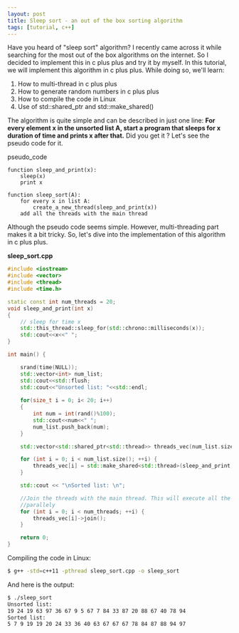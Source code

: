 ```yaml
---
layout: post
title: Sleep sort - an out of the box sorting algorithm 
tags: [tutorial, c++]
---
```


Have you heard of "sleep sort" algorithm? I recently came across it while searching for the most out of the box algorithms on the internet. So I decided to implement this in c plus plus and try it by myself. In this tutorial, we will implement this algorithm in c plus plus. While doing so, we'll learn:

1. How to multi-thread in c plus plus
2. How to generate random numbers in c plus plus
3. How to compile the code in Linux
4. Use of std::shared_ptr and std::make_shared()

The algorithm is quite simple and can be described in just one line: **For every element x in the unsorted list A, start a program that sleeps for x duration of time and prints x after that.** Did you get it ? Let's see the pseudo code for it.

pseudo_code

~~~code
function sleep_and_print(x):
	sleep(x)
    print x

function sleep_sort(A):
	for every x in list A:
    	create_a_new_thread(sleep_and_print(x))
    add all the threads with the main thread
~~~

Although the pseudo code seems simple. However, multi-threading part makes it a bit tricky. So, let's dive into the implementation of this algorithm in c plus plus.

**sleep_sort.cpp**

~~~cpp
#include <iostream>
#include <vector>
#include <thread>
#include <time.h>

static const int num_threads = 20;
void sleep_and_print(int x)
{
    // sleep for time x
    std::this_thread::sleep_for(std::chrono::milliseconds(x));
    std::cout<<x<<" ";
}

int main() {

    srand(time(NULL));
    std::vector<int> num_list;
    std::cout<<std::flush;
    std::cout<<"Unsorted list: "<<std::endl;
    
    for(size_t i = 0; i< 20; i++)
    {
        int num = int(rand()%100);
        std::cout<<num<<" ";
        num_list.push_back(num);
    }

    std::vector<std::shared_ptr<std::thread>> threads_vec(num_list.size());

    for (int i = 0; i < num_list.size(); ++i) {
        threads_vec[i] = std::make_shared<std::thread>(sleep_and_print, num_list[i]);
    }

    std::cout << "\nSorted list: \n";

    //Join the threads with the main thread. This will execute all the function calls 
    //parallely
    for (int i = 0; i < num_threads; ++i) {
        threads_vec[i]->join();
    }

    return 0;
}
~~~

Compiling the code in Linux:

~~~bash
$ g++ -std=c++11 -pthread sleep_sort.cpp -o sleep_sort
~~~

And here is the output:

~~~bash
$ ./sleep_sort
Unsorted list: 
19 24 19 63 97 36 67 9 5 67 7 84 33 87 20 88 67 40 78 94 
Sorted list: 
5 7 9 19 19 20 24 33 36 40 63 67 67 67 78 84 87 88 94 97
~~~